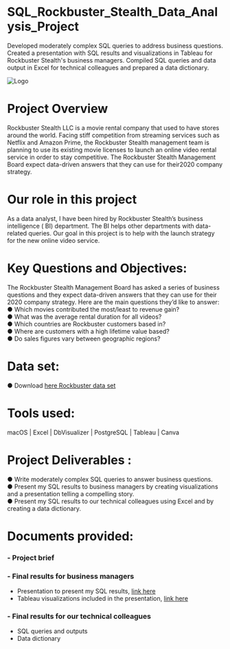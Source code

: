 # SQL_Rockbuster_Stealth_Data_Analysis_Project
Developed moderately complex SQL queries to address business questions. Created a presentation with SQL results and visualizations in Tableau for Rockbuster Stealth's business managers. Compiled SQL queries and data output in Excel for technical colleagues and prepared a data dictionary.

![Logo](https://github.com/paulaavz/SQL_Rockbuster_Stealth_Data_Analysis_Project/assets/140116751/b1556574-4dae-4f7b-b7c1-6002fad66fc1)

# Project Overview
Rockbuster Stealth LLC is a movie rental company that used to have stores around the  world.
Facing stiff competition from streaming services such as Netflix and Amazon Prime,  the Rockbuster Stealth management team is planning to use its existing movie licenses to  launch an online video rental service in order to stay competitive. 
The Rockbuster Stealth Management Board expect data-driven answers that they can use for their2020 company strategy.

# Our role in this project
As a data analyst, I have been hired by Rockbuster Stealth’s business intelligence ( BI)  department.  The BI helps other departments with data-related queries. 
Our goal in this project is to help with the launch strategy for the new online video service. 

# Key Questions and Objectives:
The  Rockbuster  Stealth  Management  Board  has  asked  a  series  of  business  questions  and   they  expect  data-driven  answers  that  they  can  use  for  their  2020  company  strategy.  Here  are   the  main  questions  they’d  like  to  answer:     
●	Which movies contributed the most/least to revenue gain?     
●	What was the average rental duration for all videos?   
●	Which countries are Rockbuster customers based in?   
●	Where are customers with a high lifetime value based?   
●	Do sales figures vary between geographic regions?   

# Data set:
●	Download  [here  Rockbuster  data  set](http://www.postgresqltutorial.com/wp-content/uploads/2019/05/dvdrental.zip)

# Tools used:
macOS | Excel | DbVisualizer | PostgreSQL | Tableau | Canva

# Project  Deliverables :
●	Write moderately complex SQL queries to answer business questions.   
●	Present my SQL results to business managers by creating visualizations and a presentation telling a compelling story.     
●	Present my SQL results to our technical colleagues using Excel and by creating a data dictionary.     


# Documents provided:
### - Project brief
### - Final results for business managers
- Presentation to present my SQL results, [link here](https://github.com/paulaavz/SQL_Rockbuster_Stealth_Data_Analysis_Project/blob/main/Rockbuster%20Stealth%20LLC_presentation.pdf)
- Tableau visualizations included in the presentation, [link here](https://public.tableau.com/app/profile/paula.alvarez1137/viz/RockbusterStealthProject_17147635869760/RockbusterStealthProject)
### - Final results for our technical colleagues
- SQL queries and outputs
- Data dictionary
